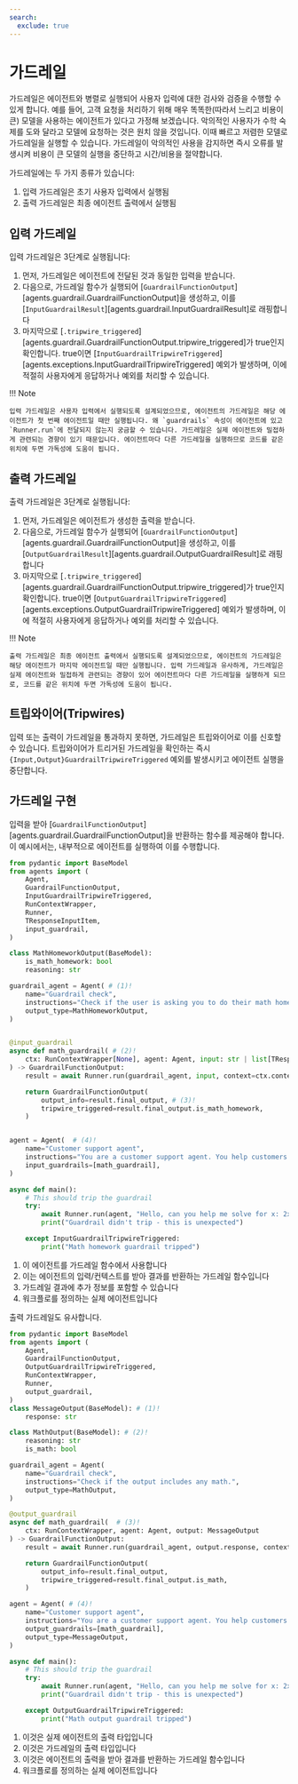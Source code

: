```yaml
---
search:
  exclude: true
---
```

# 가드레일

가드레일은 에이전트와 병렬로 실행되어 사용자 입력에 대한 검사와 검증을 수행할 수 있게 합니다. 예를 들어, 고객 요청을 처리하기 위해 매우 똑똑한(따라서 느리고 비용이 큰) 모델을 사용하는 에이전트가 있다고 가정해 보겠습니다. 악의적인 사용자가 수학 숙제를 도와 달라고 모델에 요청하는 것은 원치 않을 것입니다. 이때 빠르고 저렴한 모델로 가드레일을 실행할 수 있습니다. 가드레일이 악의적인 사용을 감지하면 즉시 오류를 발생시켜 비용이 큰 모델의 실행을 중단하고 시간/비용을 절약합니다.

가드레일에는 두 가지 종류가 있습니다:

1. 입력 가드레일은 초기 사용자 입력에서 실행됨
2. 출력 가드레일은 최종 에이전트 출력에서 실행됨

## 입력 가드레일

입력 가드레일은 3단계로 실행됩니다:

1. 먼저, 가드레일은 에이전트에 전달된 것과 동일한 입력을 받습니다.
2. 다음으로, 가드레일 함수가 실행되어 [`GuardrailFunctionOutput`][agents.guardrail.GuardrailFunctionOutput]을 생성하고, 이를 [`InputGuardrailResult`][agents.guardrail.InputGuardrailResult]로 래핑합니다
3. 마지막으로 [`.tripwire_triggered`][agents.guardrail.GuardrailFunctionOutput.tripwire_triggered]가 true인지 확인합니다. true이면 [`InputGuardrailTripwireTriggered`][agents.exceptions.InputGuardrailTripwireTriggered] 예외가 발생하며, 이에 적절히 사용자에게 응답하거나 예외를 처리할 수 있습니다.

!!! Note

    입력 가드레일은 사용자 입력에서 실행되도록 설계되었으므로, 에이전트의 가드레일은 해당 에이전트가 첫 번째 에이전트일 때만 실행됩니다. 왜 `guardrails` 속성이 에이전트에 있고 `Runner.run`에 전달되지 않는지 궁금할 수 있습니다. 가드레일은 실제 에이전트와 밀접하게 관련되는 경향이 있기 때문입니다. 에이전트마다 다른 가드레일을 실행하므로 코드를 같은 위치에 두면 가독성에 도움이 됩니다.

## 출력 가드레일

출력 가드레일은 3단계로 실행됩니다:

1. 먼저, 가드레일은 에이전트가 생성한 출력을 받습니다.
2. 다음으로, 가드레일 함수가 실행되어 [`GuardrailFunctionOutput`][agents.guardrail.GuardrailFunctionOutput]을 생성하고, 이를 [`OutputGuardrailResult`][agents.guardrail.OutputGuardrailResult]로 래핑합니다
3. 마지막으로 [`.tripwire_triggered`][agents.guardrail.GuardrailFunctionOutput.tripwire_triggered]가 true인지 확인합니다. true이면 [`OutputGuardrailTripwireTriggered`][agents.exceptions.OutputGuardrailTripwireTriggered] 예외가 발생하며, 이에 적절히 사용자에게 응답하거나 예외를 처리할 수 있습니다.

!!! Note

    출력 가드레일은 최종 에이전트 출력에서 실행되도록 설계되었으므로, 에이전트의 가드레일은 해당 에이전트가 마지막 에이전트일 때만 실행됩니다. 입력 가드레일과 유사하게, 가드레일은 실제 에이전트와 밀접하게 관련되는 경향이 있어 에이전트마다 다른 가드레일을 실행하게 되므로, 코드를 같은 위치에 두면 가독성에 도움이 됩니다.

## 트립와이어(Tripwires)

입력 또는 출력이 가드레일을 통과하지 못하면, 가드레일은 트립와이어로 이를 신호할 수 있습니다. 트립와이어가 트리거된 가드레일을 확인하는 즉시 `{Input,Output}GuardrailTripwireTriggered` 예외를 발생시키고 에이전트 실행을 중단합니다.

## 가드레일 구현

입력을 받아 [`GuardrailFunctionOutput`][agents.guardrail.GuardrailFunctionOutput]을 반환하는 함수를 제공해야 합니다. 이 예시에서는, 내부적으로 에이전트를 실행하여 이를 수행합니다.

```python
from pydantic import BaseModel
from agents import (
    Agent,
    GuardrailFunctionOutput,
    InputGuardrailTripwireTriggered,
    RunContextWrapper,
    Runner,
    TResponseInputItem,
    input_guardrail,
)

class MathHomeworkOutput(BaseModel):
    is_math_homework: bool
    reasoning: str

guardrail_agent = Agent( # (1)!
    name="Guardrail check",
    instructions="Check if the user is asking you to do their math homework.",
    output_type=MathHomeworkOutput,
)


@input_guardrail
async def math_guardrail( # (2)!
    ctx: RunContextWrapper[None], agent: Agent, input: str | list[TResponseInputItem]
) -> GuardrailFunctionOutput:
    result = await Runner.run(guardrail_agent, input, context=ctx.context)

    return GuardrailFunctionOutput(
        output_info=result.final_output, # (3)!
        tripwire_triggered=result.final_output.is_math_homework,
    )


agent = Agent(  # (4)!
    name="Customer support agent",
    instructions="You are a customer support agent. You help customers with their questions.",
    input_guardrails=[math_guardrail],
)

async def main():
    # This should trip the guardrail
    try:
        await Runner.run(agent, "Hello, can you help me solve for x: 2x + 3 = 11?")
        print("Guardrail didn't trip - this is unexpected")

    except InputGuardrailTripwireTriggered:
        print("Math homework guardrail tripped")
```

1. 이 에이전트를 가드레일 함수에서 사용합니다
2. 이는 에이전트의 입력/컨텍스트를 받아 결과를 반환하는 가드레일 함수입니다
3. 가드레일 결과에 추가 정보를 포함할 수 있습니다
4. 워크플로를 정의하는 실제 에이전트입니다

출력 가드레일도 유사합니다.

```python
from pydantic import BaseModel
from agents import (
    Agent,
    GuardrailFunctionOutput,
    OutputGuardrailTripwireTriggered,
    RunContextWrapper,
    Runner,
    output_guardrail,
)
class MessageOutput(BaseModel): # (1)!
    response: str

class MathOutput(BaseModel): # (2)!
    reasoning: str
    is_math: bool

guardrail_agent = Agent(
    name="Guardrail check",
    instructions="Check if the output includes any math.",
    output_type=MathOutput,
)

@output_guardrail
async def math_guardrail(  # (3)!
    ctx: RunContextWrapper, agent: Agent, output: MessageOutput
) -> GuardrailFunctionOutput:
    result = await Runner.run(guardrail_agent, output.response, context=ctx.context)

    return GuardrailFunctionOutput(
        output_info=result.final_output,
        tripwire_triggered=result.final_output.is_math,
    )

agent = Agent( # (4)!
    name="Customer support agent",
    instructions="You are a customer support agent. You help customers with their questions.",
    output_guardrails=[math_guardrail],
    output_type=MessageOutput,
)

async def main():
    # This should trip the guardrail
    try:
        await Runner.run(agent, "Hello, can you help me solve for x: 2x + 3 = 11?")
        print("Guardrail didn't trip - this is unexpected")

    except OutputGuardrailTripwireTriggered:
        print("Math output guardrail tripped")
```

1. 이것은 실제 에이전트의 출력 타입입니다
2. 이것은 가드레일의 출력 타입입니다
3. 이것은 에이전트의 출력을 받아 결과를 반환하는 가드레일 함수입니다
4. 워크플로를 정의하는 실제 에이전트입니다